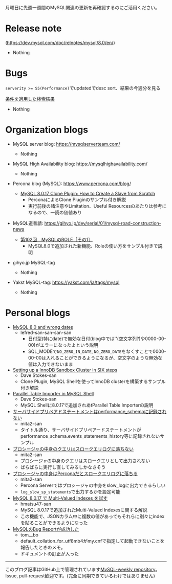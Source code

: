 月曜日に先週一週間のMySQL関連の更新を再確認するのにご活用ください。

# Release note

(https://dev.mysql.com/doc/relnotes/mysql/8.0/en/)

- Nothing

# Bugs

`serverity >= S5(Performance)`でupdatedでdesc sort、結果の今週分を見る

[条件を適用した検索結果](https://bugs.mysql.com/search.php?cmd=display&status=All&severity=-5&os=5&bug_age=0&order_by=mtime&direction=ASC&limit=30&mine=0&reorder_by=mtime)


- Nothing


# Organization blogs

- MySQL server blog: https://mysqlserverteam.com/
  - Nothing

- MySQL High Availability blog: https://mysqlhighavailability.com/
  - Nothing

- Percona blog (MySQL): https://www.percona.com/blog/
  - [MySQL 8.0.17 Clone Plugin: How to Create a Slave from Scratch](https://www.percona.com/blog/2019/08/01/mysql-8-0-17-clone-plugin-how-to-create-a-slave-from-scratch/)
    - PerconaによるClone Pluginのサンプル付き解説
    - 実行前後の諸注意やLimitation、Useful Resourcesのあたりは参考になるので、一読の価値あり

- MySQL道普請: https://gihyo.jp/dev/serial/01/mysql-road-construction-news
  - [第102回　MySQLのROLE［その1］](https://gihyo.jp/dev/serial/01/mysql-road-construction-news/0102)
    - MySQL8.0で追加された新機能、Roleの使い方をサンプル付きで説明

- gihyo.jp MySQL-tag
  - Nothing

- Yakst MySQL-tag: https://yakst.com/ja/tags/mysql
  - Nothing

# Personal blogs

- [MySQL 8.0 and wrong dates](https://lefred.be/content/mysql-8-0-and-wrong-dates/)
  - lefred-san-san-san-san
    - 日付型(特にdate)で無効な日付(blog中では''(空文字列?)や0000-00-00)がエラーになったよという説明
    - SQL_MODEで`NO_ZERO_IN_DATE`, `NO_ZERO_DATE`をなくすことで0000-00-00は入れることができるようになるが、空文字のような無効な値は入力できないまま
- [Setting up a InnoDB Sandbox Cluster in SIX steps](https://elephantdolphin.blogspot.com/2019/07/setting-up-innodb-sandbox-cluster-in.html)
  - Dave Stokes-san
  - Clone Plugin, MySQL Shellを使ってInnoDB clusterを構築するサンプル付き解説
- [Parallel Table Importer in MySQL Shell](https://elephantdolphin.blogspot.com/2019/08/parallel-table-importer-in-mysql-shell.html)
  - Dave Stokes-san
  - MySQL Shellに8.0.17で追加されあtParallel Table Importerの説明
- [サーバサイドプリペアドステートメントはperformance_schemaに記録されない](http://mita0db.blogspot.com/2019/07/performanceschema.html)
  - mita2-san
  - タイトル通り、サーバサイドプリペアードステートメントがperformance_schema.events_statements_history等に記録されないサンプル
- [プロシージャの中身のクエリはスロークエリログに落ちない](http://mita2db.blogspot.com/2019/08/blog-post.html)
  - mita2-san
  - プロシージャの中身のクエリはスロークエリとして出力されない
  - ばらばらに実行し直してみるしかなさそう
- [プロシージャの中身はPerconaだとスロークエリログに落ちる](http://mita2db.blogspot.com/2019/08/percona-log-slow-sp-statements.html)
  - mita2-san
  - Percona Serverではプロシージャの中身をslow_logに出力できるらしい
  - `log_slow_sp_statements`で出力するかを設定可能
- [MySQL 8.0.17 で Multi-Valued Indexes を試す](https://qiita.com/hmatsu47/items/3e49a473bc36aeefc706)
  - hmatsu47-san
  - MySQL 8.0.17で追加されたMulti-Valued Indexesに関する解説
  - この機能で、JSONカラム中に複数の値があってもそれらに別々にindexを貼ることができるようになった
- [MySQLのBug Reportが成功した](https://tombo2.hatenablog.com/entry/2019/08/02/231732)
  - tom__bo
  - default_collation_for_utf8mb4がmy.cnfで指定して起動できないことを報告したときのメモ。
  - ドキュメントの訂正が入った

-----

このブログ記事はGitHub上で管理されています[MySQL-weekly repository](https://github.com/tom--bo/MySQL-weekly)。Issue, pull-request歓迎です。(完全に同期できているわけではありません)
